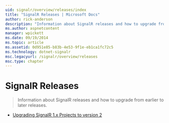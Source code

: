 ```yaml
---
uid: signalr/overview/releases/index
title: "SignalR Releases | Microsoft Docs"
author: rick-anderson
description: "Information about SignalR releases and how to upgrade from earlier to later releases."
ms.author: aspnetcontent
manager: wpickett
ms.date: 09/19/2014
ms.topic: article
ms.assetid: 0d951e85-b83b-4e53-9f1e-eb1ca1fc72c5
ms.technology: dotnet-signalr
msc.legacyurl: /signalr/overview/releases
msc.type: chapter
---
```

SignalR Releases
====================
> Information about SignalR releases and how to upgrade from earlier to later releases.


- [Upgrading SignalR 1.x Projects to version 2](upgrading-signalr-1x-projects-to-20.md)
